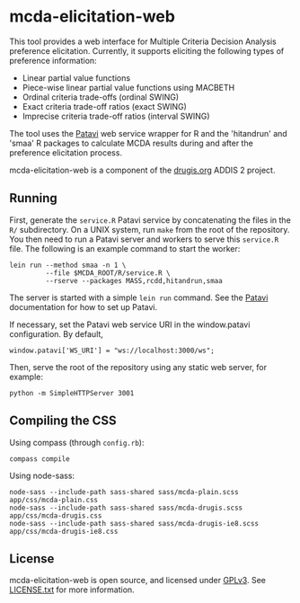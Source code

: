 mcda-elicitation-web
====================

This tool provides a web interface for Multiple Criteria Decision
Analysis preference elicitation. Currently, it supports eliciting the
following types of preference information:

 - Linear partial value functions
 - Piece-wise linear partial value functions using MACBETH
 - Ordinal criteria trade-offs (ordinal SWING)
 - Exact criteria trade-off ratios (exact SWING)
 - Imprecise criteria trade-off ratios (interval SWING)

The tool uses the [Patavi][patavi] web service wrapper for R and the
'hitandrun' and 'smaa' R packages to calculate MCDA results during and
after the preference elicitation process.

mcda-elicitation-web is a component of the [drugis.org][drugis] ADDIS 2
project.

Running
-------

First, generate the `service.R` Patavi service by concatenating the
files in the `R/` subdirectory. On a UNIX system, run `make` from the
root of the repository. You then need to run a Patavi server and workers
to serve this `service.R` file. The following is an example command to
start the worker:

    lein run --method smaa -n 1 \
             --file $MCDA_ROOT/R/service.R \
             --rserve --packages MASS,rcdd,hitandrun,smaa

The server is started with a simple `lein run` command. See the
[Patavi][patavi] documentation for how to set up Patavi.

If necessary, set the Patavi web service URI in the window.patavi
configuration. By default,

    window.patavi['WS_URI'] = "ws://localhost:3000/ws";

Then, serve the root of the repository using any static web server, for
example:

    python -m SimpleHTTPServer 3001

Compiling the CSS
-----------------

Using compass (through `config.rb`):

```
compass compile
```

Using node-sass:

```
node-sass --include-path sass-shared sass/mcda-plain.scss app/css/mcda-plain.css
node-sass --include-path sass-shared sass/mcda-drugis.scss app/css/mcda-drugis.css
node-sass --include-path sass-shared sass/mcda-drugis-ie8.scss app/css/mcda-drugis-ie8.css
```

License
-------

mcda-elicitation-web is open source, and licensed under [GPLv3][gpl-3].
See [LICENSE.txt](LICENSE.txt) for more information.

[patavi]: https://github.com/joelkuiper/patavi
[gpl-3]: http://gplv3.fsf.org/
[drugis]: http://drugis.org/
